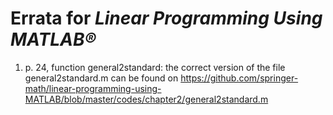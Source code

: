 # Errata for *Linear Programming Using MATLAB®*

1. p. 24, function general2standard: the correct version of the file general2standard.m can be found on https://github.com/springer-math/linear-programming-using-MATLAB/blob/master/codes/chapter2/general2standard.m
